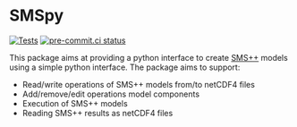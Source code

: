 # SMSpy

[![Tests](https://github.com/SPSUnipi/SMSpy/actions/workflows/test.yml/badge.svg)](https://github.com/SPSUnipi/SMSpy/actions/workflows/test.yml)
[![pre-commit.ci status](https://results.pre-commit.ci/badge/github/SPSUnipi/SMSpy/main.svg)](https://results.pre-commit.ci/latest/github/SPSUnipi/SMSpy/main)

This package aims at providing a python interface to create [SMS++](https://gitlab.com/smspp/smspp-project) models using a simple python interface.
The package aims to support:
- Read/write operations of SMS++ models from/to netCDF4 files
- Add/remove/edit operations model components
- Execution of SMS++ models
- Reading SMS++ results as netCDF4 files